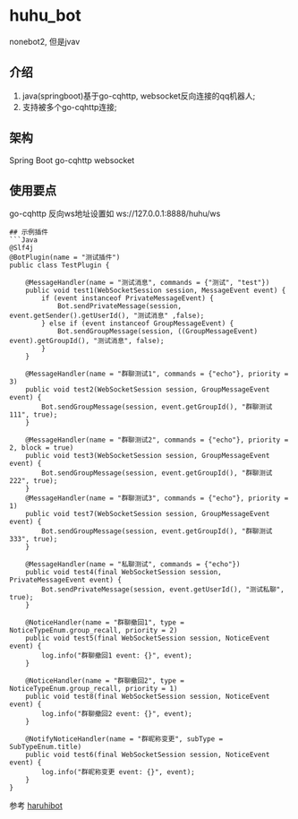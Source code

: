 # huhu_bot
nonebot2, 但是jvav

## 介绍
1. java(springboot)基于go-cqhttp, websocket反向连接的qq机器人;
2. 支持被多个go-cqhttp连接;

## 架构
Spring Boot
go-cqhttp
websocket

## 使用要点
go-cqhttp 反向ws地址设置如 ws://127.0.0.1:8888/huhu/ws

```
## 示例插件
```Java
@Slf4j
@BotPlugin(name = "测试插件")
public class TestPlugin {

    @MessageHandler(name = "测试消息", commands = {"测试", "test"})
    public void test1(WebSocketSession session, MessageEvent event) {
        if (event instanceof PrivateMessageEvent) {
            Bot.sendPrivateMessage(session, event.getSender().getUserId(), "测试消息" ,false);
        } else if (event instanceof GroupMessageEvent) {
            Bot.sendGroupMessage(session, ((GroupMessageEvent) event).getGroupId(), "测试消息", false);
        }
    }

    @MessageHandler(name = "群聊测试1", commands = {"echo"}, priority = 3)
    public void test2(WebSocketSession session, GroupMessageEvent event) {
        Bot.sendGroupMessage(session, event.getGroupId(), "群聊测试111", true);
    }

    @MessageHandler(name = "群聊测试2", commands = {"echo"}, priority = 2, block = true)
    public void test3(WebSocketSession session, GroupMessageEvent event) {
        Bot.sendGroupMessage(session, event.getGroupId(), "群聊测试222", true);
    }
    @MessageHandler(name = "群聊测试3", commands = {"echo"}, priority = 1)
    public void test7(WebSocketSession session, GroupMessageEvent event) {
        Bot.sendGroupMessage(session, event.getGroupId(), "群聊测试333", true);
    }

    @MessageHandler(name = "私聊测试", commands = {"echo"})
    public void test4(final WebSocketSession session, PrivateMessageEvent event) {
        Bot.sendPrivateMessage(session, event.getUserId(), "测试私聊", true);
    }

    @NoticeHandler(name = "群聊撤回1", type = NoticeTypeEnum.group_recall, priority = 2)
    public void test5(final WebSocketSession session, NoticeEvent event) {
        log.info("群聊撤回1 event: {}", event);
    }

    @NoticeHandler(name = "群聊撤回2", type = NoticeTypeEnum.group_recall, priority = 1)
    public void test8(final WebSocketSession session, NoticeEvent event) {
        log.info("群聊撤回2 event: {}", event);
    }

    @NotifyNoticeHandler(name = "群昵称变更", subType = SubTypeEnum.title)
    public void test6(final WebSocketSession session, NoticeEvent event) {
        log.info("群昵称变更 event: {}", event);
    }
}
```

参考 [haruhibot](https://gitee.com/Lelouch-cc/haruhibot-server)
